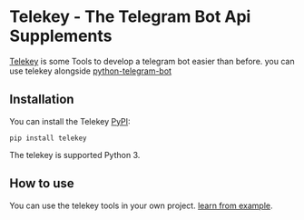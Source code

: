 # Telekey - The Telegram Bot Api Supplements

[Telekey](/) is some Tools to develop a telegram bot easier than before.
you can use telekey alongside [python-telegram-bot](https://github.com/python-telegram-bot/python-telegram-bot)

## Installation

You can install the Telekey [PyPI](https://pypi.org/project/telekey/):

    pip install telekey

The telekey is supported Python 3.

## How to use

You can use the telekey tools in your own project.
[learn from example](/example).
